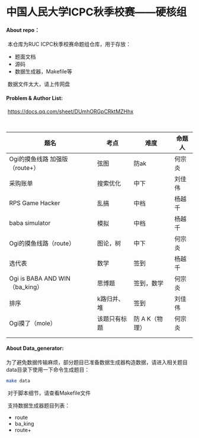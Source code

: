 # 中国人民大学ICPC秋季校赛——硬核组

#### About repo：

​	本仓库为RUC ICPC秋季校赛命题组仓库，用于存放：

  - 题面文档
  - 源码
  - 数据生成器，Makefile等

​	数据文件太大，请上传网盘

#### Problem & Author List:

​	https://docs.qq.com/sheet/DUmhORGpCRktMZHhx

​	

| 题名                           | 考点         | 难度           | 命题人 |
| ------------------------------ | ------------ | -------------- | ------ |
| Ogi的摸鱼线路 加强版（route+） | 弦图         | 防ak           | 何宗炎 |
| 采购账单                       | 搜索优化     | 中下           | 刘佳伟 |
| RPS Game Hacker                | 乱搞         | 中档           | 杨越千 |
| baba simulator                 | 模拟         | 中档           | 杨越千 |
| Ogi的摸鱼线路（route）         | 图论，树     | 中下           | 何宗炎 |
| 选代表                         | 数学         | 签到           | 杨越千 |
| Ogi is BABA AND WIN（ba_king） | 思博题       | 签到，数学     | 何宗炎 |
| 排序                           | k路归并、堆  | 签到           | 刘佳伟 |
| Ogi摸了（mole）                | 该题只有标题 | 防 A K（物理） | 何宗炎 |
|                                |              |                |        |
|                                |              |                |        |



#### About Data_generator:

​	为了避免数据传输麻烦，部分题目已准备数据生成器构造数据，请进入相关题目data目录下使用一下命令生成题目：

```bash
make data
```

​	对于脚本细节，请查看Makefile文件

​	支持数据生成器题目列表：

- route
- ba_king
- route+
